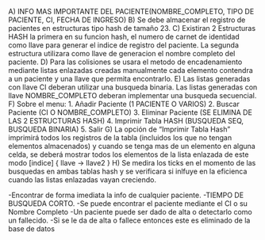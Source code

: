 A) INFO MAS IMPORTANTE DEL PACIENTE(NOMBRE_COMPLETO, TIPO DE PACIENTE, CI, FECHA DE INGRESO)
B) Se debe almacenar el registro de pacientes en estructuras tipo hash de tamaño 23.
C) Existiran 2 Estructuras HASH la primera en su funcion hash, el numero de carnet de identidad como llave
para generar el indice de registro del paciente. La segunda estructura utilizara como llave de generacion
el nombre completo del paciente.
D) Para las colisiones se usara el metodo de encadenamiento mediante listas enlazadas creadas manualmente
cada elemento contendra a un paciente y una llave que permita encontrarlo.
E) Las listas generadas con llave CI deberan utilizar una busqueda binaria. Las listas generadas
con llave NOMBRE_COMPLETO deberan implementar una busqueda secuencial.
F) Sobre el menu:
	1. Añadir Paciente (1 PACIENTE O VARIOS)
	2. Buscar Paciente (CI O NOMBRE_COMPLETO)
	3. Eliminar Paciente (SE ELIMINA DE LAS 2 ESTRUCTURAS HASH)
	4. Imprimir Tabla HASH (BUSQUEDA SEQ, BUSQUEDA BINARIA)
	5. Salir
G) La opción de “Imprimir Tabla Hash” imprimirá todos los registros de la tabla (incluidos los que no
tengan elementos almacenados) y cuando se tenga mas de un elemento en alguna celda, se deberá
mostrar todos los elementos de la lista enlazada de este modo [indice] { llave -> llave2 }
H) Se medira los ticks en el momento de las busquedas en ambas tablas hash y se verificara si inlfuye
en la eficienca cuando las listas enlazadas vayan creciendo.
	

-Encontrar de forma imediata la info de cualquier paciente.
-TIEMPO DE BUSQUEDA CORTO.
	-Se puede encontrar el paciente mediante el CI o su Nombre Completo	
	-Un paciente puede ser dado de alta o detectarlo como un fallecido.
		-Si se le da de alta o fallece entonces este es eliminado de la base de datos


